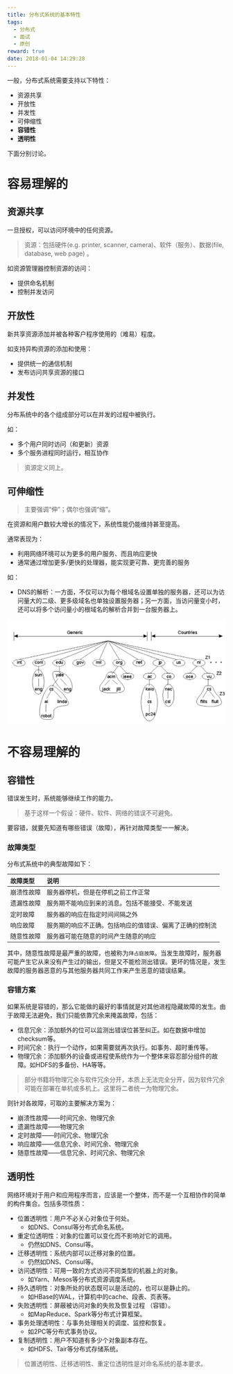 ```yaml
---
title: 分布式系统的基本特性
tags:
  - 分布式
  - 面试
  - 原创
reward: true
date: 2018-01-04 14:29:28
---
```


一般，分布式系统需要支持以下特性：

* 资源共享
* 开放性
* 并发性
* 可伸缩性
* **容错性**
* **透明性**

<!--more-->

下面分别讨论。

# 容易理解的

## 资源共享

一旦授权，可以访问环境中的任何资源。

>资源：包括硬件(e.g. printer, scanner, camera)、软件（服务）、数据(file, database, web page)	。

如资源管理器控制资源的访问：

* 提供命名机制
* 控制并发访问

## 开放性

新共享资源添加并被各种客户程序使用的（难易）程度。

如支持异构资源的添加和使用：

* 提供统一的通信机制
* 发布访问共享资源的接口

## 并发性

分布系统中的各个组成部分可以在并发的过程中被执行。

如：

* 多个用户同时访问（和更新）资源
* 多个服务进程同时运行，相互协作

>资源定义同上。

## 可伸缩性

>主要强调“伸”；偶尔也强调“缩”。

在资源和用户数较大增长的情况下，系统性能仍能维持甚至提高。

通常表现为：

* 利用网络环境可以为更多的用户服务、而且响应更快
* 通常通过增加更多/更快的处理器，能实现更可靠、更完善的服务

如：

* DNS的解析：一方面，不仅可以为每个根域名设置单独的服务器，还可以为访问量大的二级、更多级域名也单独设置服务器；另一方面，当访问量变小时，还可以将多个访问量小的根域名的解析合并到一台服务器上。

![可伸缩性-DNS解析](../../qiniu/static/images/分布式系统的基本特性/可伸缩性-DNS解析.png)

# 不容易理解的

## 容错性

错误发生时，系统能够继续工作的能力。

>基于这样一个假设：硬件、软件、网络的错误不可避免。

要容错，就要先知道有哪些错误（故障），再针对故障类型一一解决。

### 故障类型

分布式系统中的典型故障如下：

| 故障类型 | 说明 |
|:-- |:-- |
| 崩溃性故障 | 服务器停机，但是在停机之前工作正常 |
| 遗漏性故障 | 服务期不能响应到来的消息。包括不能接受、不能发送 |
| 定时故障 | 服务器的响应在指定时间间隔之外 |
| 响应故障 | 服务期的响应不正确。包括响应的值错误、偏离了正确的控制流 |
| 随意性故障 | 服务器可能在随意的时间产生随意的响应 |

其中，随意性故障是最严重的故障，也被称为`拜占庭故障`。当发生故障时，服务器可能产生它从来没有产生过的输出，但是又不能检测出错误。更坏的情况是，发生故障的服务器恶意的与其他服务器共同工作来产生恶意的错误结果。

### 容错方案

如果系统是容错的，那么它能做的最好的事情就是对其他进程隐藏故障的发生。由于故障无法避免，我们只能依靠冗余来掩盖故障，包括：

* 信息冗余：添加额外的位可以监测出错误位甚至纠正。如在数据中增加checksum等。
* 时间冗余：执行一个动作，如果需要就再次执行。如事务、超时重传等。
* 物理冗余：添加额外的设备或进程使系统作为一个整体来容忍部分组件的故障。如HDFS的多备份、HA等等。

>部分书籍将物理冗余与软件冗余分开，本质上无法完全分开，因为软件冗余可能在部署在单机或多机上。这里将二者统一为物理冗余。

则针对各故障，可取的主要解决方案为：

* 崩溃性故障——时间冗余、物理冗余
* 遗漏性故障——物理冗余
* 定时故障——时间冗余、物理冗余
* 响应故障——信息冗余、时间冗余、物理冗余
* 随意性故障——信息冗余、时间冗余、物理冗余

## 透明性

网络环境对于用户和应用程序而言，应该是一个整体，而不是一个互相协作的简单的构件集合。包括多项性质：

* 位置透明性：用户不必关心对象位于何处。
    * 如DNS、Consul等分布式命名系统。
* 重定位透明性：对象的位置可以变化而不影响对它的调用。
    * 仍然如DNS、Consul等。
* 迁移透明性：系统内部可以迁移对象的位置。
    * 仍然如DNS、Consul等。
* 访问透明性：可用一致的方式访问不同类型的机器上的对象。
    * 如Yarn、Mesos等分布式资源调度系统。
* 持久透明性：对象所处的状态既可以是活动的，也可以是静止的。
    * 如HBase的WAL，计算机中的cache、段表、页表等。
* 失败透明性：屏蔽被访问对象的失败及恢复过程 （容错）。
    * 如MapReduce、Spark等分布式计算框架。
* 事务处理透明性：与事务处理相关的调度、监控和恢复。
    * 如2PC等分布式事务协议。
* 复制透明性：用户不知道有多少个对象副本存在。
    * 如HDFS、Tair等分布式存储系统。

>位置透明性、迁移透明性、重定位透明性是对命名系统的基本要求。

